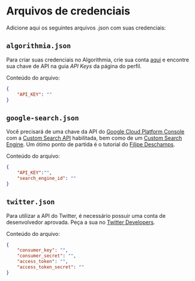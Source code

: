# Arquivos de credenciais

Adicione aqui os seguintes arquivos .json com suas credenciais:

## `algorithmia.json`
Para criar suas credenciais no Algorithmia, crie sua conta [aqui](https://algorithmia.com/signup) e encontre sua chave de API na guia *API Keys* da página do perfil.

Conteúdo do arquivo:
```json
{
    "API_KEY": ""
}
```

## `google-search.json`
Você precisará de uma chave da API do [Google Cloud Platform Console](https://console.cloud.google.com) com a [Custom Search API](https://console.cloud.google.com/apis/library/customsearch.googleapis.com) habilitada, bem como de um  [Custom Search Engine](https://cse.google.com/). Um ótimo ponto de partida é o tutorial do [Filipe Deschamps](https://youtu.be/LzPuCVhdUew).

Conteúdo do arquivo:
```json
{
    "API_KEY":"",
    "search_engine_id": ""
}
```

## `twitter.json`
Para utilizar a API do Twitter, é necessário possuir uma conta de desenvolvedor aprovada. 
Peça a sua no [Twitter Developers](https://developer.twitter.com/).

Conteúdo do arquivo:
```json
{
    "consumer_key": "",
    "consumer_secret": "",
    "access_token": "",
    "access_token_secret": ""
}
```
